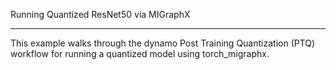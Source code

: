 

Running Quantized ResNet50 via MIGraphX
*****************************************

This example walks through the dynamo Post Training Quantization (PTQ) workflow for running a quantized model using torch_migraphx.




